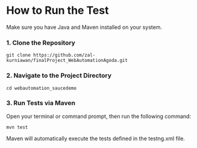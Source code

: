 # How to Run the Test

Make sure you have Java and Maven installed on your system.

### 1. Clone the Repository

```
git clone https://github.com/zal-kurniawan/finalProject_WebAutomationAgoda.git
```

### 2. Navigate to the Project Directory

```
cd webautomation_saucedemo
```

### 3. Run Tests via Maven

Open your terminal or command prompt, then run the following command:

```
mvn test
```

Maven will automatically execute the tests defined in the testng.xml file.
